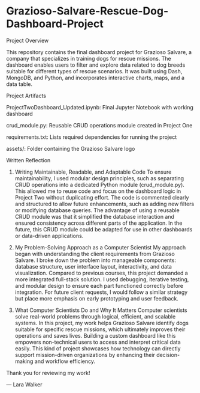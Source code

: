 # Grazioso-Salvare-Rescue-Dog-Dashboard-Project
Project Overview

This repository contains the final dashboard project for Grazioso Salvare, a company that specializes in training dogs for rescue missions. The dashboard enables users to filter and explore data related to dog breeds suitable for different types of rescue scenarios. It was built using Dash, MongoDB, and Python, and incorporates interactive charts, maps, and a data table.

Project Artifacts

ProjectTwoDashboard_Updated.ipynb: Final Jupyter Notebook with working dashboard

crud_module.py: Reusable CRUD operations module created in Project One

requirements.txt: Lists required dependencies for running the project

assets/: Folder containing the Grazioso Salvare logo

Written Reflection

1. Writing Maintainable, Readable, and Adaptable Code
To ensure maintainability, I used modular design principles, such as separating CRUD operations into a dedicated Python module (crud_module.py). This allowed me to reuse code and focus on the dashboard logic in Project Two without duplicating effort. The code is commented clearly and structured to allow future enhancements, such as adding new filters or modifying database queries. The advantage of using a reusable CRUD module was that it simplified the database interaction and ensured consistency across different parts of the application. In the future, this CRUD module could be adapted for use in other dashboards or data-driven applications.

2. My Problem-Solving Approach as a Computer Scientist
My approach began with understanding the client requirements from Grazioso Salvare. I broke down the problem into manageable components: database structure, user interface layout, interactivity, and data visualization. Compared to previous courses, this project demanded a more integrated full-stack solution. I used debugging, iterative testing, and modular design to ensure each part functioned correctly before integration. For future client requests, I would follow a similar strategy but place more emphasis on early prototyping and user feedback.

3. What Computer Scientists Do and Why It Matters
Computer scientists solve real-world problems through logical, efficient, and scalable systems. In this project, my work helps Grazioso Salvare identify dogs suitable for specific rescue missions, which ultimately improves their operations and saves lives. Building a custom dashboard like this empowers non-technical users to access and interpret critical data easily. This kind of project showcases how technology can directly support mission-driven organizations by enhancing their decision-making and workflow efficiency.


Thank you for reviewing my work!

— Lara Walker



